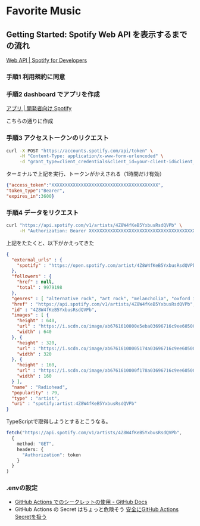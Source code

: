# Favorite Music

## Getting Started: Spotify Web API を表示するまでの流れ

[Web API | Spotify for Developers](https://developer.spotify.com/documentation/web-api)

### 手順1 利用規約に同意

### 手順2 dashboard でアプリを作成

[アプリ | 開発者向け Spotify](https://developer.spotify.com/documentation/web-api/concepts/apps)

こちらの通りに作成

### 手順3 アクセストークンのリクエスト

```sh
curl -X POST "https://accounts.spotify.com/api/token" \
     -H "Content-Type: application/x-www-form-urlencoded" \
     -d "grant_type=client_credentials&client_id=your-client-id&client_secret=your-client-secret"
```

ターミナルで上記を実行、トークンがかえされる（1時間だけ有効）

```json
{"access_token":"XXXXXXXXXXXXXXXXXXXXXXXXXXXXXXXXXXXXXXXX",
"token_type":"Bearer",
"expires_in":3600}
```

### 手順4 データをリクエスト

```sh
curl "https://api.spotify.com/v1/artists/4Z8W4fKeB5YxbusRsdQVPb" \
     -H "Authorization: Bearer XXXXXXXXXXXXXXXXXXXXXXXXXXXXXXXXXXXXXXXX"
```

上記をたたくと、以下がかえってきた

```json
{
  "external_urls" : {
    "spotify" : "https://open.spotify.com/artist/4Z8W4fKeB5YxbusRsdQVPb"
  },
  "followers" : {
    "href" : null,
    "total" : 9979198
  },
  "genres" : [ "alternative rock", "art rock", "melancholia", "oxford indie", "permanent wave", "rock" ],
  "href" : "https://api.spotify.com/v1/artists/4Z8W4fKeB5YxbusRsdQVPb",
  "id" : "4Z8W4fKeB5YxbusRsdQVPb",
  "images" : [ {
    "height" : 640,
    "url" : "https://i.scdn.co/image/ab6761610000e5eba03696716c9ee605006047fd",
    "width" : 640
  }, {
    "height" : 320,
    "url" : "https://i.scdn.co/image/ab67616100005174a03696716c9ee605006047fd",
    "width" : 320
  }, {
    "height" : 160,
    "url" : "https://i.scdn.co/image/ab6761610000f178a03696716c9ee605006047fd",
    "width" : 160
  } ],
  "name" : "Radiohead",
  "popularity" : 79,
  "type" : "artist",
  "uri" : "spotify:artist:4Z8W4fKeB5YxbusRsdQVPb"
}
```

TypeScriptで取得しようとするとこうなる。

```ts
fetch("https://api.spotify.com/v1/artists/4Z8W4fKeB5YxbusRsdQVPb",
  {
    method: "GET",
    headers: {
      "Authorization": token
    }
  }
)
```

### .envの設定

- [GitHub Actions でのシークレットの使用 - GitHub Docs](https://docs.github.com/ja/actions/security-guides/using-secrets-in-github-actions#creating-secrets-for-a-repository)
- GitHub Actions の Secret はちょっと危険そう [安全にGitHub Actions Secretを扱う](https://zenn.dev/hph/articles/3f592fd96fa927)